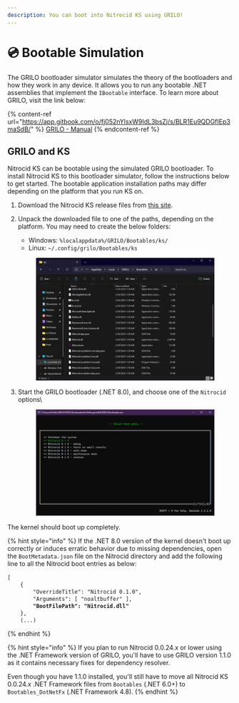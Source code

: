 ```yaml
---
description: You can boot into Nitrocid KS using GRILO!
---
```


# 💿 Bootable Simulation

The GRILO bootloader simulator simulates the theory of the bootloaders and how they work in any device. It allows you to run any bootable .NET assemblies that implement the `IBootable` interface. To learn more about GRILO, visit the link below:

{% content-ref url="https://app.gitbook.com/o/fj052nYlsxW9IdL3bsZj/s/BLR1Eu9QDGfIEp3maSdB/" %}
[GRILO - Manual](https://app.gitbook.com/o/fj052nYlsxW9IdL3bsZj/s/BLR1Eu9QDGfIEp3maSdB/)
{% endcontent-ref %}

## GRILO and KS

Nitrocid KS can be bootable using the simulated GRILO bootloader. To install Nitrocid KS to this bootloader simulator, follow the instructions below to get started. The bootable application installation paths may differ depending on the platform that you run KS on.

1. Download the Nitrocid KS release files from [this site](https://github.com/Aptivi/Kernel-Simulator/releases).
2.  Unpack the downloaded file to one of the paths, depending on the platform. You may need to create the below folders:

    * Windows: `%localappdata%/GRILO/Bootables/ks/`
    * Linux: `~/.config/grilo/Bootables/ks`

    <figure><img src="../../.gitbook/assets/070-grilo1.png" alt=""><figcaption></figcaption></figure>
3.  Start the GRILO bootloader (.NET 8.0), and choose one of the `Nitrocid` options\


    <figure><img src="../../.gitbook/assets/071-grilo2.png" alt=""><figcaption></figcaption></figure>

The kernel should boot up completely.

{% hint style="info" %}
If the .NET 8.0 version of the kernel doesn't boot up correctly or induces erratic behavior due to missing dependencies, open the `BootMetadata.json` file on the Nitrocid directory and add the following line to all the Nitrocid boot entries as below:

<pre><code>[
    {
        "OverrideTitle": "Nitrocid 0.1.0",
        "Arguments": [ "noaltbuffer" ],
<strong>        "BootFilePath": "Nitrocid.dll"
</strong>    },
    (...)
</code></pre>
{% endhint %}

{% hint style="info" %}
If you plan to run Nitrocid 0.0.24.x or lower using the .NET Framework version of GRILO, you'll have to use GRILO version 1.1.0 as it contains necessary fixes for dependency resolver.

Even though you have 1.1.0 installed, you'll still have to move all Nitrocid KS 0.0.24.x .NET Framework files from `Bootables` (.NET 6.0+) to `Bootables_DotNetFx` (.NET Framework 4.8).
{% endhint %}
